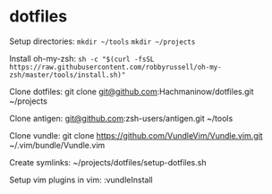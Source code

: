 # dotfiles

Setup directories:
`mkdir ~/tools`
`mkdir ~/projects`

Install oh-my-zsh:
`sh -c "$(curl -fsSL https://raw.githubusercontent.com/robbyrussell/oh-my-zsh/master/tools/install.sh)"`

Clone dotfiles:
git clone git@github.com:Hachmaninow/dotfiles.git ~/projects

Clone antigen:
git@github.com:zsh-users/antigen.git ~/tools

Clone vundle:
git clone https://github.com/VundleVim/Vundle.vim.git ~/.vim/bundle/Vundle.vim

Create symlinks:
~/projects/dotfiles/setup-dotfiles.sh

Setup vim plugins in vim:
:vundleInstall

